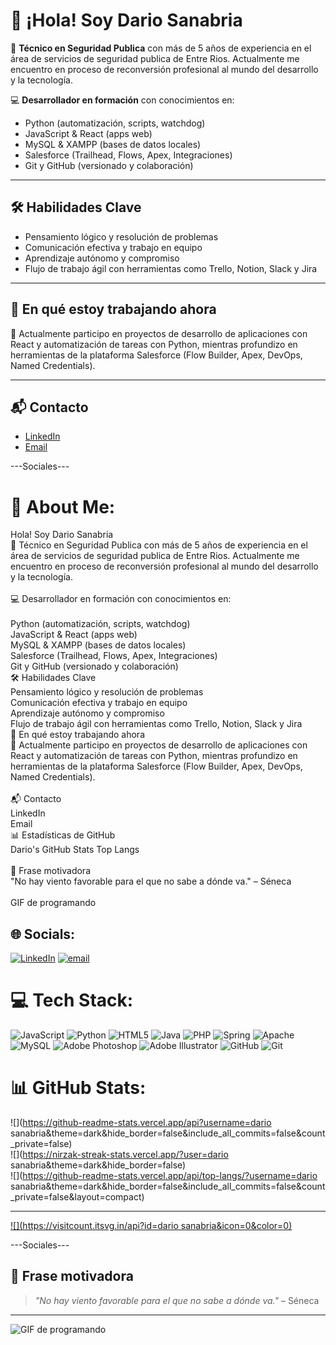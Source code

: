 # 👋 ¡Hola! Soy Dario Sanabria

🎯 **Técnico en Seguridad Publica** con más de 5 años de experiencia en el área de servicios de seguridad publica de Entre Rios. Actualmente me encuentro en proceso de reconversión profesional al mundo del desarrollo y la tecnología.

💻 **Desarrollador en formación** con conocimientos en:
- Python (automatización, scripts, watchdog)
- JavaScript & React (apps web)
- MySQL & XAMPP (bases de datos locales)
- Salesforce (Trailhead, Flows, Apex, Integraciones)
- Git y GitHub (versionado y colaboración)

---

## 🛠 Habilidades Clave

- Pensamiento lógico y resolución de problemas
- Comunicación efectiva y trabajo en equipo
- Aprendizaje autónomo y compromiso
- Flujo de trabajo ágil con herramientas como Trello, Notion, Slack y Jira

---

## 🎯 En qué estoy trabajando ahora

🔄 Actualmente participo en proyectos de desarrollo de aplicaciones con React y automatización de tareas con Python, mientras profundizo en herramientas de la plataforma Salesforce (Flow Builder, Apex, DevOps, Named Credentials).

---

## 📬 Contacto

- [LinkedIn](https://www.linkedin.com/in/dario-sanabria-732909371/-linkedin)
- [Email](sanajani410@gmail.com)

---Sociales---
# 💫 About Me:
Hola! Soy Dario Sanabria<br>🎯 Técnico en Seguridad Publica con más de 5 años de experiencia en el área de servicios de seguridad publica de Entre Rios. Actualmente me encuentro en proceso de reconversión profesional al mundo del desarrollo y la tecnología.<br><br>💻 Desarrollador en formación con conocimientos en:<br><br>Python (automatización, scripts, watchdog)<br>JavaScript & React (apps web)<br>MySQL & XAMPP (bases de datos locales)<br>Salesforce (Trailhead, Flows, Apex, Integraciones)<br>Git y GitHub (versionado y colaboración)<br>🛠 Habilidades Clave<br>Pensamiento lógico y resolución de problemas<br>Comunicación efectiva y trabajo en equipo<br>Aprendizaje autónomo y compromiso<br>Flujo de trabajo ágil con herramientas como Trello, Notion, Slack y Jira<br>🎯 En qué estoy trabajando ahora<br>🔄 Actualmente participo en proyectos de desarrollo de aplicaciones con React y automatización de tareas con Python, mientras profundizo en herramientas de la plataforma Salesforce (Flow Builder, Apex, DevOps, Named Credentials).<br><br>📬 Contacto<br>LinkedIn<br>Email<br>📊 Estadísticas de GitHub<br>Dario's GitHub Stats Top Langs<br><br>🧠 Frase motivadora<br>"No hay viento favorable para el que no sabe a dónde va." – Séneca<br><br>GIF de programando


## 🌐 Socials:
[![LinkedIn](https://img.shields.io/badge/LinkedIn-%230077B5.svg?logo=linkedin&logoColor=white)](https://linkedin.com/in/https://www.linkedin.com/in/dario-sanabria-732909371/) [![email](https://img.shields.io/badge/Email-D14836?logo=gmail&logoColor=white)](mailto:sanajani410@gmail.com) 

# 💻 Tech Stack:
![JavaScript](https://img.shields.io/badge/javascript-%23323330.svg?style=for-the-badge&logo=javascript&logoColor=%23F7DF1E) ![Python](https://img.shields.io/badge/python-3670A0?style=for-the-badge&logo=python&logoColor=ffdd54) ![HTML5](https://img.shields.io/badge/html5-%23E34F26.svg?style=for-the-badge&logo=html5&logoColor=white) ![Java](https://img.shields.io/badge/java-%23ED8B00.svg?style=for-the-badge&logo=openjdk&logoColor=white) ![PHP](https://img.shields.io/badge/php-%23777BB4.svg?style=for-the-badge&logo=php&logoColor=white) ![Spring](https://img.shields.io/badge/spring-%236DB33F.svg?style=for-the-badge&logo=spring&logoColor=white) ![Apache](https://img.shields.io/badge/apache-%23D42029.svg?style=for-the-badge&logo=apache&logoColor=white) ![MySQL](https://img.shields.io/badge/mysql-4479A1.svg?style=for-the-badge&logo=mysql&logoColor=white) ![Adobe Photoshop](https://img.shields.io/badge/adobe%20photoshop-%2331A8FF.svg?style=for-the-badge&logo=adobe%20photoshop&logoColor=white) ![Adobe Illustrator](https://img.shields.io/badge/adobe%20illustrator-%23FF9A00.svg?style=for-the-badge&logo=adobe%20illustrator&logoColor=white) ![GitHub](https://img.shields.io/badge/github-%23121011.svg?style=for-the-badge&logo=github&logoColor=white) ![Git](https://img.shields.io/badge/git-%23F05033.svg?style=for-the-badge&logo=git&logoColor=white)
# 📊 GitHub Stats:
![](https://github-readme-stats.vercel.app/api?username=dario sanabria&theme=dark&hide_border=false&include_all_commits=false&count_private=false)<br/>
![](https://nirzak-streak-stats.vercel.app/?user=dario sanabria&theme=dark&hide_border=false)<br/>
![](https://github-readme-stats.vercel.app/api/top-langs/?username=dario sanabria&theme=dark&hide_border=false&include_all_commits=false&count_private=false&layout=compact)

---
[![](https://visitcount.itsvg.in/api?id=dario sanabria&icon=0&color=0)](https://visitcount.itsvg.in)

<!-- Proudly created with GPRM ( https://gprm.itsvg.in ) -->

---Sociales---

## 🧠 Frase motivadora

> _"No hay viento favorable para el que no sabe a dónde va."_ – Séneca

---

![GIF de programando](https://media.giphy.com/media/3oriO0OEd9QIDdllqo/giphy.gif)


<!--
**dario923/dario923** is a ✨ _special_ ✨ repository because its `README.md` (this file) appears on your GitHub profile.

Here are some ideas to get you started:

- 🔭 I’m currently working on ...
- 🌱 I’m currently learning ...
- 👯 I’m looking to collaborate on ...
- 🤔 I’m looking for help with ...
- 💬 Ask me about ...
- 📫 How to reach me: ...
- 😄 Pronouns: ...
- ⚡ Fun fact: ...
-->
